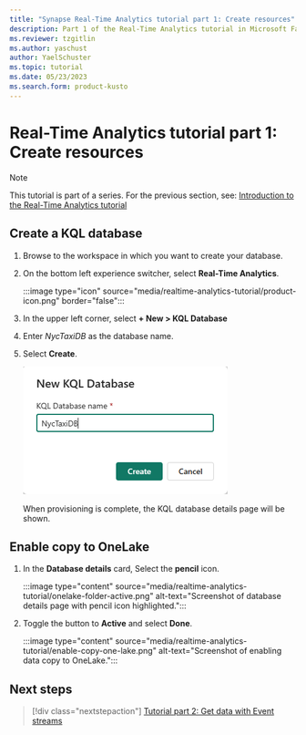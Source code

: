 ```yaml
---
title: "Synapse Real-Time Analytics tutorial part 1: Create resources"
description: Part 1 of the Real-Time Analytics tutorial in Microsoft Fabric
ms.reviewer: tzgitlin
ms.author: yaschust
author: YaelSchuster
ms.topic: tutorial
ms.date: 05/23/2023
ms.search.form: product-kusto
---
```

# Real-Time Analytics tutorial part 1: Create resources

> [!NOTE]
> This tutorial is part of a series. For the previous section, see: [Introduction to the Real-Time Analytics tutorial](tutorial-introduction.md)

## Create a KQL database

1. Browse to the workspace in which you want to create your database.
1. On the bottom left experience switcher, select **Real-Time Analytics**.
    
    :::image type="icon" source="media/realtime-analytics-tutorial/product-icon.png" border="false":::

1.  In the upper left corner, select **+ New \> KQL Database** 
1.  Enter *NycTaxiDB* as the database name.
1.  Select **Create**.
    
    
    ![](media/realtime-analytics-tutorial/image9.png)

    When provisioning is complete, the KQL database details page will be shown.

## Enable copy to OneLake

1.  In the **Database details** card, Select the **pencil** icon.

    :::image type="content" source="media/realtime-analytics-tutorial/onelake-folder-active.png" alt-text="Screenshot of database details page with pencil icon highlighted.":::

1. Toggle the button to **Active** and select **Done**.

    :::image type="content" source="media/realtime-analytics-tutorial/enable-copy-one-lake.png" alt-text="Screenshot of enabling data copy to OneLake.":::

## Next steps

> [!div class="nextstepaction"]
> [Tutorial part 2: Get data with Event streams](tutorial-2-event-streams.md)